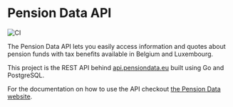 # Pension Data API

![CI](https://github.com/obawi/pensiondata-api/workflows/CI/badge.svg)

The Pension Data API lets you easily access information and quotes about pension funds with tax benefits available in Belgium and Luxembourg.

This project is the REST API behind [api.pensiondata.eu](https://api.pensiondata.eu) built using Go and PostgreSQL.

For the documentation on how to use the API checkout [the Pension Data website](https://www.pensiondata.eu).
